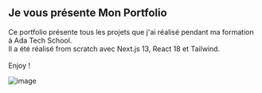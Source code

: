 ## Je vous présente Mon Portfolio

Ce portfolio présente tous les projets que j'ai réalisé pendant ma formation à Ada Tech School.
<br>
Il a été réalisé from scratch avec Next.js 13, React 18 et Tailwind.
<br>
<br>
Enjoy !

![image](https://github.com/Elodieguay/My_Portfolio/assets/123971120/6a41eb95-0726-4601-a1cb-879146bfaa0d)



